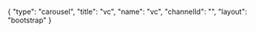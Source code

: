 {
    "type": "carousel",
    "title": "vc",
    "name": "vc",
    "channelId": "",
    "layout": "bootstrap"
}